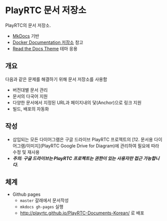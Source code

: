 # PlayRTC 문서 저장소
PlayRTC의 문서 저장소.
- [MkDocs][MkDocs] 기반
- [Docker Documentation 저장소](https://github.com/docker/docker/tree/master/docs) 참고
- [Read the Docs Theme](https://github.com/mkdocs/mkdocs/tree/master/mkdocs/themes/readthedocs) 테마 응용

## 개요
다음과 같은 문제를 해결하기 위해 문서 저장소를 사용함
- 버전대별 문서 관리
- 문서의 다국어 지원
- 다양한 문서에서 지정된 URL과 페이지내의 닻(Anchor)으로 링크 지원
- 빌드, 배포의 자동화

## 작성
- 삽입되는 모든 다이어그램은 구글 드라이브 PlayRTC 프로젝트의 [12. 문서용 다이어그램/이미지](PlayRTC Google Drive for Diagram)에 관리하여 필요에 따라 수정 및 재사용
- ***주의: 구글 드라이브는 PlayRTC 프로젝트는 권한이 있는 사용자만 접근 가능합니다.***

## 체계
<!-- Read the Docs가 최신 mkdocs를 지원하지 않아 사용치 아니함. -->
<!-- - Read the Docs
  - `master` 갈래에서 문서작성
  - [PlayRTC Github][PlayRTC Github]의 문서 저장소로 `push`
  - 연동된 [Read the Docs][Read the Docs]를 통해 빌드
  - http://playrtc.readthedocs.org/ko/latest/ 로 배포 -->
- Github pages
  - `master` 갈래에서 문서작성
  - `mkdocs gh-pages` 실행
  - http://playrtc.github.io/PlayRTC-Documents-Korean/ 로 배포

[MkDocs]: http://www.mkdocs.org/
[PlayRTC Github]: https://github.com/playrtc
[Read the Docs]: https://readthedocs.org/
[PlayRTC Google Drive for Diagram]:https://drive.google.com/drive/u/1/folders/0B4KbhsuI_9DIdWlMc0hhckpvcGc/0B4qm2JzFaK41fkxXbFZXcmM1dm1wNlpzZzkxMWd6VlNaRVYxVnZ6bDNyQlhHMU9JVFRaSDg
